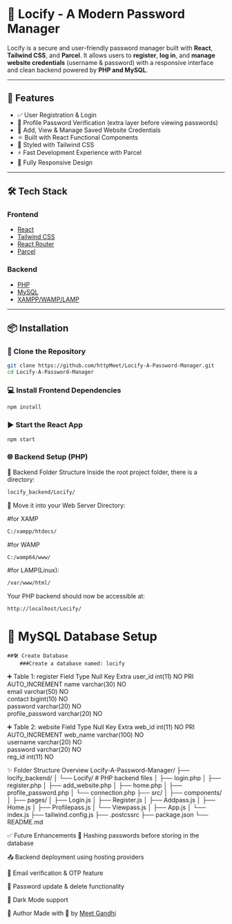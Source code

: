 # 🔐 Locify - A Modern Password Manager

Locify is a secure and user-friendly password manager built with **React**, **Tailwind CSS**, and **Parcel**. It allows users to **register**, **log in**, and **manage website credentials** (username & password) with a responsive interface and clean backend powered by **PHP and MySQL**.

---

## 🚀 Features

- ✅ User Registration & Login
- 🔐 Profile Password Verification (extra layer before viewing passwords)
- 📝 Add, View & Manage Saved Website Credentials
- ⚛️ Built with React Functional Components
- 🎨 Styled with Tailwind CSS
- ⚡ Fast Development Experience with Parcel
- 📱 Fully Responsive Design

---

## 🛠 Tech Stack

### Frontend
- [React](https://reactjs.org/)
- [Tailwind CSS](https://tailwindcss.com/)
- [React Router](https://reactrouter.com/)
- [Parcel](https://parceljs.org/)

### Backend
- [PHP](https://www.php.net/)
- [MySQL](https://www.mysql.com/)
- [XAMPP/WAMP/LAMP](https://www.apachefriends.org/)

---

## 📦 Installation

### 🔧 Clone the Repository

```bash
git clone https://github.com/httpMeet/Locify-A-Password-Manager.git
cd Locify-A-Password-Manager
```

### 💻 Install Frontend Dependencies

```bash
npm install
```

### ▶️ Start the React App
```bash
npm start
```

### 🌐 Backend Setup (PHP)
📁 Backend Folder Structure
Inside the root project folder, there is a directory:

```bash
locify_backend/Locify/
```

📂 Move it into your Web Server Directory:

#for XAMP
```bash
C:/xampp/htdocs/
```

#for WAMP
```bash
C:/wamp64/www/
```

#for LAMP(Linux):
```bash
/var/www/html/
```

Your PHP backend should now be accessible at:
```bash
http://localhost/Locify/
```

# 🧩 MySQL Database Setup
    ##🛠 Create Database
        ###Create a database named: locify

➕ Table 1: register
Field	Type	Null	Key	Extra
user_id	int(11)	NO	PRI	AUTO_INCREMENT
name	varchar(30)	NO		
email	varchar(50)	NO		
contact	bigint(10)	NO		
password	varchar(20)	NO		
profile_password	varchar(20)	NO

➕ Table 2: website
Field	Type	Null	Key	Extra
web_id	int(11)	NO	PRI	AUTO_INCREMENT
web_name	varchar(100)	NO		
username	varchar(20)	NO		
password	varchar(20)	NO		
reg_id	int(11)	NO

✨ Folder Structure Overview
Locify-A-Password-Manager/
├── locify_backend/
│   └── Locify/              # PHP backend files
│       ├── login.php
│       ├── register.php
│       ├── add_website.php
│       ├── home.php
│       ├── profile_password.php
│       └── connection.php
├── src/
│   ├── components/
│   ├── pages/
│       ├── Login.js
│       ├── Register.js
│       ├── Addpass.js
│       ├── Home.js
│       ├── Profilepass.js
│       └── Viewpass.js
│   ├── App.js
│   └── index.js
├── tailwind.config.js
├── .postcssrc
├── package.json
└── README.md

✅ Future Enhancements
🔐 Hashing passwords before storing in the database

📤 Backend deployment using hosting providers

📧 Email verification & OTP feature

🔄 Password update & delete functionality

🌙 Dark Mode support

🙌 Author
Made with 💙 by <a href="https://github.com/httpMeet">Meet Gandhi</a>
